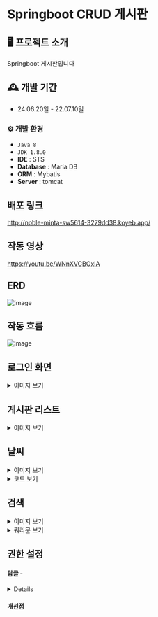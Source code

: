 # Springboot CRUD 게시판 


## 🖥️ 프로젝트 소개
Springboot 게시판입니다 

## 🕰️ 개발 기간
* 24.06.20일 - 22.07.10일


### ⚙️ 개발 환경
- `Java 8`
- `JDK 1.8.0`
- **IDE** : STS 
- **Database** : Maria DB
- **ORM** : Mybatis
- **Server** : tomcat

## 배포 링크
http://noble-minta-sw5614-3279dd38.koyeb.app/


## 작동 영상 
https://youtu.be/WNnXVCBOxIA


## ERD 
![image](https://github.com/sk5614/board1/assets/169679888/29b58296-a4b7-418f-993f-484ef5e34155)

## 작동 흐름
![image](https://github.com/user-attachments/assets/d529b604-742b-4e59-af35-f827c766eb7e)

## 로그인 화면
<details>
	
  <summary>이미지 보기 </summary>
  <img src="https://github.com/sk5614/board1/assets/169679888/6eee44f5-cbf6-4e9a-8ceb-17d1443d5e1e" alt="Example Image">
</details>


## 게시판 리스트 
<details>
	
  <summary>이미지 보기 </summary>
  <img src="https://github.com/sk5614/board1/assets/169679888/1bfbed4a-5601-46bc-b17b-e2b90ee350ae" alt="Example Image">
</details>



## 날씨 

<details>
	
  <summary>이미지 보기 </summary>
  <img src="https://github.com/user-attachments/assets/56a011f5-e83a-41d9-b6d6-3a09e904181e" alt="Example Image">
</details>
<details>
	
  <summary>코드 보기 </summary>

```
    public Map<String, Object> getCurrentWeather(String lat, String lon) throws IOException {
        String serviceKey = "****************";
        String apiUrl = "https://api.openweathermap.org/data/2.5/weather";

        // URI 생성
        String finalUri = String.format("%s?lat=%s&lon=%s&appid=%s", apiUrl, lat, lon, serviceKey);

        // API 호출 및 응답 받기
        ResponseEntity<String> response = restTemplate.getForEntity(finalUri, String.class);

        if (response.getStatusCode().is2xxSuccessful()) {
            String responseBody = response.getBody();

            // JSON 데이터를 Map으로 변환하여 반환
            ObjectMapper objectMapper = new ObjectMapper();
            Map<String, Object> weatherData = objectMapper.readValue(responseBody, new TypeReference<Map<String, Object>>() {});

            // 온도 데이터를 섭씨로 변환하여 Map에 추가
            double tempKelvin = ((Number) ((Map<String, Object>) weatherData.get("main")).get("temp")).doubleValue();
            int tempCelsius = utils.convertTemp(tempKelvin);
            weatherData.put("tempCelsius", tempCelsius);
```

</details>


## 검색

<details>
	
  <summary>이미지 보기 </summary>
  <img src="https://github.com/user-attachments/assets/222d332e-bd45-48d6-a23e-f4e0ae178b38" alt="Example Image">
</details>

<details>
	
  <summary>쿼리문 보기 </summary>
```
	<select id="searchBoard" resultMap="BoardResultMap">
	    SELECT b_id, b_title, b_content, b_date, b_writer, b_group, b_order, b_depth
	    FROM board
	    <where>
	        <if test="search.keyword != null and search.keyword != ''">
	            <choose>
	                <when test="search.searchType == 'title'">
	                    b_title LIKE CONCAT('%', #{search.keyword}, '%')
	                </when>
	                <when test="search.searchType == 'content'">
	                    b_content LIKE CONCAT('%', #{search.keyword}, '%')
	                </when>
	                <when test="search.searchType == 'writer'">
	                    b_writer LIKE CONCAT('%', #{search.keyword}, '%')
	                </when>
	                <otherwise>
	                    (b_title LIKE CONCAT('%', #{search.keyword}, '%')
	                    OR b_content LIKE CONCAT('%', #{search.keyword}, '%')
	                    OR b_writer LIKE CONCAT('%', #{search.keyword}, '%'))
	                </otherwise>
	            </choose>
	        </if>
	    </where>
	    ORDER BY b_group DESC, b_order ASC, b_depth ASC
	    LIMIT #{limit} OFFSET #{offset}
	</select>
 ```
</details>

 
## 권한 설정 



#### 답글 - 


<details>
	
  
   
</details>

</details>


#### 개선점 



